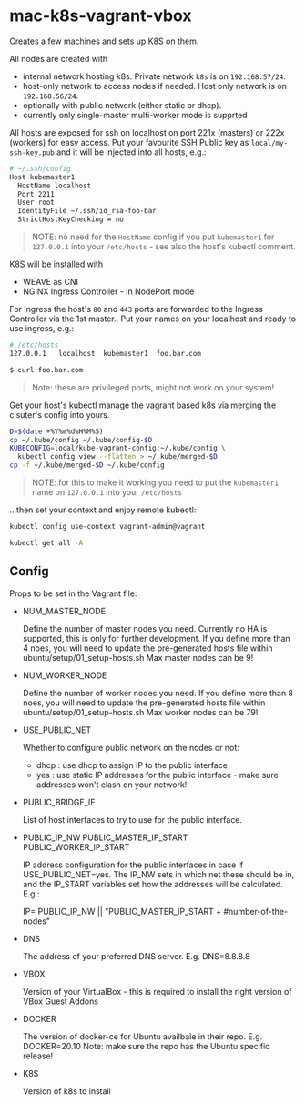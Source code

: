 # mac-k8s-vagrant-vbox

Creates a few machines and sets up K8S on them.

All nodes are created with
- internal network hosting k8s. Private network ``k8s`` is on ``192.168.57/24``.
- host-only network to access nodes if needed. Host only network is on ``192.168.56/24``.
- optionally with public network (either static or dhcp).
- currently only single-master multi-worker mode is supprted

All hosts are exposed for ssh on localhost on port 221x (masters) or 222x (workers) for easy access.
Put your favourite SSH Public key as ``local/my-ssh-key.pub`` and it will be injected into all hosts,
e.g.:
```bash
# ~/.ssh/config
Host kubemaster1
  HostName localhost
  Port 2211
  User root
  IdentityFile ~/.ssh/id_rsa-foo-bar
  StrictHostKeyChecking = no
```
> NOTE: no need for the ``HostName`` config if you put ``kubemaster1`` for ``127.0.0.1`` into your ``/etc/hosts`` - see also the host's kubectl comment.

K8S will be installed with
- WEAVE as CNI
- NGINX Ingress Controller - in NodePort mode

For Ingress the host's ``80`` and ``443`` ports are forwarded to the Ingress Controller via the 1st master.. 
Put your names on your localhost and ready to use ingress, e.g.:
```bash
# /etc/hosts
127.0.0.1   localhost  kubemaster1  foo.bar.com

$ curl foo.bar.com
```
> Note: these are privileged ports, might not work on your system!


Get your host's kubectl manage the vagrant based k8s via merging the clsuter's config into yours.
```bash
D=$(date +%Y%m%d%H%M%S)
cp ~/.kube/config ~/.kube/config-$D 
KUBECONFIG=local/kube-vagrant-config:~/.kube/config \
  kubectl config view --flatten > ~/.kube/merged-$D
cp -f ~/.kube/merged-$D ~/.kube/config 
```
> NOTE: for this to make it working you need to put the ``kubemaster1`` name on ``127.0.0.1`` into your ``/etc/hosts``

...then set your context and enjoy remote kubectl:
```bash
kubectl config use-context vagrant-admin@vagrant

kubectl get all -A
```



## Config 

Props to be set in the Vagrant file:
- NUM_MASTER_NODE

  Define the number of master nodes you need. Currently no HA is supported, this is only for further development. 
  If you define more than 4 noes, you will need to update the pre-generated hosts file within ubuntu/setup/01_setup-hosts.sh
  Max master nodes can be 9!

- NUM_WORKER_NODE

  Define the number of worker nodes you need.
  If you define more than 8 noes, you will need to update the pre-generated hosts file within ubuntu/setup/01_setup-hosts.sh
  Max worker nodes can be 79!
  
- USE_PUBLIC_NET

  Whether to configure public network on the nodes or not:
  - dhcp : use dhcp to assign IP to the public interface 
  - yes  : use static IP addresses for the public interface - make sure addresses won't clash on your network!
  
- PUBLIC_BRIDGE_IF

  List of host interfaces to try to use for the public interface.
  
- PUBLIC_IP_NW PUBLIC_MASTER_IP_START PUBLIC_WORKER_IP_START

  IP address configuration for the public interfaces in case if USE_PUBLIC_NET=yes. The IP_NW sets in which net these should be in, and the IP_START variables set how the addresses will be calculated. E.g.:
  
     IP= PUBLIC_IP_NW || "PUBLIC_MASTER_IP_START + #number-of-the-nodes"
     
- DNS

  The address of your preferred DNS server. E.g.  DNS=8.8.8.8
  
- VBOX

  Version of your VirtualBox - this is required to install the right version of VBox Guest Addons
  
- DOCKER

  The version of docker-ce for Ubuntu availbale in their repo. E.g. DOCKER=20.10 
  Note: make sure the repo has the Ubuntu specific release!
  
- K8S

  Version of k8s to install
